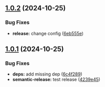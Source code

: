 ## [1.0.2](https://github.com/kamdz/dx/compare/v1.0.1...v1.0.2) (2024-10-25)


### Bug Fixes

* **release:** change config ([6eb555e](https://github.com/kamdz/dx/commit/6eb555e3421373d936895183b7b7485f0f1e9191))

## [1.0.1](https://github.com/kamdz/dx/compare/v1.0.0...v1.0.1) (2024-10-25)


### Bug Fixes

* **deps:** add missing dep ([6c4f289](https://github.com/kamdz/dx/commit/6c4f2897a1993bea884560bb426fe220c6f75f20))
* **semantic-release:** test release ([4239e45](https://github.com/kamdz/dx/commit/4239e45ddbc8b4c478a3f2b81f6298dcd3f2329b))
